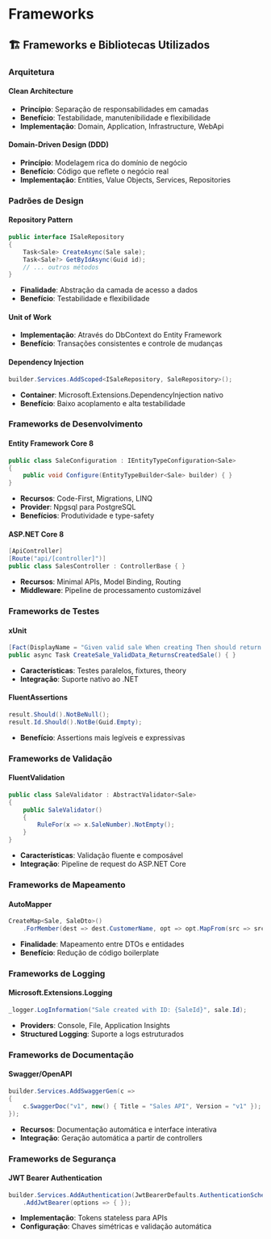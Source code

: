 # Frameworks

## 🏗️ Frameworks e Bibliotecas Utilizados

### **Arquitetura**

#### **Clean Architecture**
- **Princípio**: Separação de responsabilidades em camadas
- **Benefício**: Testabilidade, manutenibilidade e flexibilidade
- **Implementação**: Domain, Application, Infrastructure, WebApi

#### **Domain-Driven Design (DDD)**
- **Princípio**: Modelagem rica do domínio de negócio
- **Benefício**: Código que reflete o negócio real
- **Implementação**: Entities, Value Objects, Services, Repositories

### **Padrões de Design**

#### **Repository Pattern**
```csharp
public interface ISaleRepository
{
    Task<Sale> CreateAsync(Sale sale);
    Task<Sale?> GetByIdAsync(Guid id);
    // ... outros métodos
}
```
- **Finalidade**: Abstração da camada de acesso a dados
- **Benefício**: Testabilidade e flexibilidade

#### **Unit of Work**
- **Implementação**: Através do DbContext do Entity Framework
- **Benefício**: Transações consistentes e controle de mudanças

#### **Dependency Injection**
```csharp
builder.Services.AddScoped<ISaleRepository, SaleRepository>();
```
- **Container**: Microsoft.Extensions.DependencyInjection nativo
- **Benefício**: Baixo acoplamento e alta testabilidade

### **Frameworks de Desenvolvimento**

#### **Entity Framework Core 8**
```csharp
public class SaleConfiguration : IEntityTypeConfiguration<Sale>
{
    public void Configure(EntityTypeBuilder<Sale> builder) { }
}
```
- **Recursos**: Code-First, Migrations, LINQ
- **Provider**: Npgsql para PostgreSQL
- **Benefícios**: Produtividade e type-safety

#### **ASP.NET Core 8**
```csharp
[ApiController]
[Route("api/[controller]")]
public class SalesController : ControllerBase { }
```
- **Recursos**: Minimal APIs, Model Binding, Routing
- **Middleware**: Pipeline de processamento customizável

### **Frameworks de Testes**

#### **xUnit**
```csharp
[Fact(DisplayName = "Given valid sale When creating Then should return created sale")]
public async Task CreateSale_ValidData_ReturnsCreatedSale() { }
```
- **Características**: Testes paralelos, fixtures, theory
- **Integração**: Suporte nativo ao .NET

#### **FluentAssertions**
```csharp
result.Should().NotBeNull();
result.Id.Should().NotBe(Guid.Empty);
```
- **Benefício**: Assertions mais legíveis e expressivas

### **Frameworks de Validação**

#### **FluentValidation**
```csharp
public class SaleValidator : AbstractValidator<Sale>
{
    public SaleValidator()
    {
        RuleFor(x => x.SaleNumber).NotEmpty();
    }
}
```
- **Características**: Validação fluente e composável
- **Integração**: Pipeline de request do ASP.NET Core

### **Frameworks de Mapeamento**

#### **AutoMapper**
```csharp
CreateMap<Sale, SaleDto>()
    .ForMember(dest => dest.CustomerName, opt => opt.MapFrom(src => src.Customer.Name));
```
- **Finalidade**: Mapeamento entre DTOs e entidades
- **Benefício**: Redução de código boilerplate

### **Frameworks de Logging**

#### **Microsoft.Extensions.Logging**
```csharp
_logger.LogInformation("Sale created with ID: {SaleId}", sale.Id);
```
- **Providers**: Console, File, Application Insights
- **Structured Logging**: Suporte a logs estruturados

### **Frameworks de Documentação**

#### **Swagger/OpenAPI**
```csharp
builder.Services.AddSwaggerGen(c =>
{
    c.SwaggerDoc("v1", new() { Title = "Sales API", Version = "v1" });
});
```
- **Recursos**: Documentação automática e interface interativa
- **Integração**: Geração automática a partir de controllers

### **Frameworks de Segurança**

#### **JWT Bearer Authentication**
```csharp
builder.Services.AddAuthentication(JwtBearerDefaults.AuthenticationScheme)
    .AddJwtBearer(options => { });
```
- **Implementação**: Tokens stateless para APIs
- **Configuração**: Chaves simétricas e validação automática
